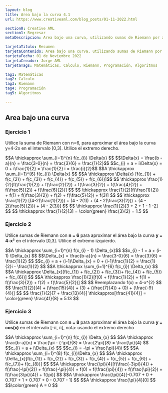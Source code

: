 ```yaml
---
layout: blog
title: Area bajo la curva 4.1
url: https://www.creativeaml.com/blog_posts/01-11-2022.html

section0: Creative AML
section1: Regresar
metaDescripcion: Area bajo una curva, utilizando sumas de Riemann por aproximación y usando límites para calculo exacto.

tarjetaTitulo: Resumen
tarjetaContenido: Area bajo una curva, utilizando sumas de Riemann por aproximación y usando límites para calculo exacto.
tarjetaFecha: 01 de Noviembre 2022
tarjetaCreador: Jorge AML
tarjetaTags: Matemáticas, Calculo, Riemann, Programación, Algoritmos 

tag1: Matemáticas
tag2: Calculo
tag3: Riemann
tag4: Programación
tag5: Algoritmos

---
```

<h2>Area bajo una curva</h2>
<!--<p>Ejercicios resueltos basados en la sección 4.1 de Matemática Básica 2 del curso del ingeniero: Miguel Angel Castillo.</p>-->
<section id="mathjax">
<h3>Ejercicio 1</h3>
<p>Utilice la suma de Riemann con n=6, para aproximar el área bajo la curva y=4-2x en el intervalo [0,3]. Utilice el extremo derecho.</p>
<div class="latex">
$$A \thickapprox \sum_{i=1}^{n} f(c_{i}) \Delta{x} $$
$$\Delta{x} = \frac{b - a}{n} = \frac{3-0}{n} = \frac{3}{6} = \frac{1}{2}$$
$$c_{i} = a + i\Delta{x} = 0 + i\frac{1}{2} = \frac{1}{2} i = \frac{i}{2}$$
$$A \thickapprox \sum_{i=1}^{6} f(c_{i}) \Delta{x}  $$
$$A \thickapprox \Delta{x} [f(c_{1}) + f(c_{2}) + f(c_{3}) + f(c_{4}) + f(c_{5}) + f(c_{6})]$$
$$ \thickapprox \frac{1}{2}[f(\frac{1}{2}) + f(\frac{2}{2}) + f(\frac{3}{2}) + f(\frac{4}{2}) + f(\frac{5}{2}) + f(\frac{6}{2})] $$
$$ \thickapprox \frac{1}{2}[f(\frac{1}{2}) + f(1) + f(\frac{3}{2}) + f(2) + f(\frac{5}{2}) + f(3)]  $$
$$ \thickapprox \frac{1}{2} [(4-2(\frac{1}{2})) + (4 - 2(1)) + (4 - 2(\frac{3}{2})) + (4 - 2(\frac{5}{2})) + (4 - 2(3))] $$
$$ \thickapprox \frac{1}{2}[3 + 2 + 1 - 1 -2] $$
$$ \thickapprox \frac{1}{2}[3] = \color{green} \frac{3}{2} = 1.5 $$
</div>
<h3>Ejercicio 2</h3>
<p>Utilice sumas de Riemann con <b>n = 6</b> para aproximar el área bajo la curva <b>y = 4-x&sup2;</b> en el intervalo [0,3]. Utilice el extremo izquierdo.</p>
$$A \thickapprox \sum_{i=1}^{n} f(x_{i} - 1) \Delta_{x}$$
$$x_{i} - 1 = a + (i-1) \Delta_{x} $$
$$\Delta_{x} = \frac{b-a}{n} = \frac{3-0}{6} = \frac{3}{6} = \frac{1}{2} $$
$$c_{i} = a + (i-1)\Delta_{x} = 0 + (i-1)\frac{1}{2} = \frac{1}{2}i - \frac{1}{2} $$
$$A \thickapprox \sum_{i=1}^{6} f(c_{i}) \Delta_{x} $$
$$A \thickapprox \Delta_{x}[f(c_{1}) + f(c_{2}) + f(c_{3})+ f(c_{4}) + f(c_{5}) + f(c_{6})] $$
$$A \thickapprox \frac{1}{2}[f(0) + f(\frac{1}{2}) + f(1) + f(\frac{3}{2}) + f(2) + f(\frac{5}{2})] $$
$$ Reemplazando f(x) = 4-x^{2} $$
$$ \frac{1}{2}[(4) + (\frac{15}{4}) + (3) + (\frac{7}{4}) + (0) + (\frac{-9}{4})] $$
$$ \frac{1}{2}[7 + \frac{13}{4}] \thickapprox[\frac{41}{4}] = \color{green} \frac{41}{8} = 5.13 $$
<h3>Ejercicio 3</h3>
<p>Utilice sumas de Riemann  con <b>n = 8</b> para aproximar el área bajo la curva <b>y = cos(x)</b> en el intervalo [-&pi;, &pi;], nota: usando el extremo derecho</p>
$$A \thickapprox \sum_{i=1}^{n} f(c_{i}) \Delta_{x} $$
$$A \thickapprox \frac{b-a}{n} = \frac{\pi - (-\pi)}{8} = \frac{2\pi}{8} = \frac{\pi}{4} $$
$$c_{i} = a + i\Delta_{x} $$
$$c_{i} = -\pi + \frac{\pi}{4}i $$
$$A \thickapprox \sum_{i=1}^{8} f(c_{i})\Delta_{x} $$
$$A \thickapprox \Delta_{x}[f(c_{1}) + f(c_{2}) + f(c_{3}) + f(c_{4}) + f(c_{5}) + f(c_{6}) + f(c_{7})+ f(c_{8})] $$
$$A \thickapprox \frac{\pi}{4}[f(\frac{-3\pi}{4}) + f(\frac{-\pi}{2}) + f(\frac{-\pi}{4}) + f(0) + f(\frac{\pi}{4}) + f(\frac{\pi}{2}) + f(\frac{3\pi}{4}) + f(\pi)]  $$
$$A \thickapprox \frac{\pi}{4}[-0.707 + 0 + 0.707 + 1 + 0.707 + 0 - 0.707 - 1]  $$
$$A \thickapprox \frac{\pi}{4}[0] $$
$$\color{green} A = 0 $$
</section>